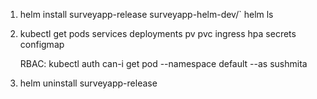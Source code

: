  
1. helm install surveyapp-release surveyapp-helm-dev/` 
    helm ls
    
2. kubectl get
    pods
    services
    deployments
    pv
    pvc
    ingress
    hpa
    secrets
    configmap

    RBAC: 
    kubectl auth can-i get pod --namespace default --as sushmita

3. helm uninstall surveyapp-release
